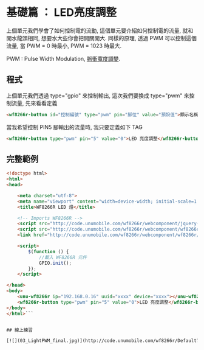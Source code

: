 
# 基礎篇 ： LED亮度調整

上個單元我們學會了如何控制電的流動, 這個單元要介紹如何控制電的流量, 就和開水龍頭相同, 想要水大些你會把開關開大. 同樣的原理, 透過 PWM 可以控制這個流量, 當 PWM = 0 時最小, PWM = 1023 時最大.

PWM : Pulse Width Modulation, [脈衝寬度調變](https://zh.wikipedia.org/wiki/脈衝寬度調變).



## 程式
上個單元我們透過 type="gpio" 來控制輸出, 這次我們要換成 type="pwm" 來控制流量, 先來看看定義

```html
<wf8266r-button id="控制編號" type="pwm" pin="腳位" value="預設值">顯示名稱</wf8266r-button>
```

當我希望控制 PIN5 腳輸出的流量時, 我只要定義如下 TAG

```html
<wf8266r-button type="pwm" pin="5" value="0">LED 亮度調整</wf8266r-button>
```


## 完整範例

```html
<!doctype html>
<html>
<head>

    <meta charset="utf-8">
    <meta name="viewport" content="width=device-width; initial-scale=1.0; maximum-scale=1.0; user-scalable=0;">
    <title>WF8266R LED 燈</title>

    <!-- Imports WF8266R -->
    <script src="http://code.unumobile.com/wf8266r/webcomponent/jquery-2.1.4.min.js"></script>
    <script src="http://code.unumobile.com/wf8266r/webcomponent/wf8266r/wf8266r.js"></script>
    <link href="http://code.unumobile.com/wf8266r/webcomponent/wf8266r/wf8266r.css" rel="stylesheet" />

    <script>      
        $(function () {
            //載入 WF8266R 元件
            GPIO.init();
        });
    </script>

</head>
<body>
    <unu-wf8266r ip="192.168.0.16" uuid="xxxx" device="xxxx"></unu-wf8266r>
    <wf8266r-button type="pwm" pin="5" value="0">LED 亮度調整</wf8266r-button>
</body>
</html>```


## 線上練習

[![](03_LightPWM_final.jpg)](http://code.unumobile.com/wf8266r/Default?templateName=03_LightPWM.html)

